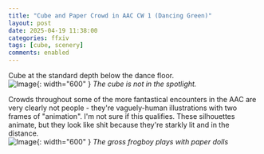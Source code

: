 ```yaml
---
title: "Cube and Paper Crowd in AAC CW 1 (Dancing Green)"
layout: post
date: 2025-04-19 11:38:00
categories: ffxiv
tags: [cube, scenery]
comments: enabled
---
```

Cube at the standard depth below the dance floor.  
![Image](/AAC_CW1_1.jpg){: width="600" }
_The cube is not in the spotlight._

Crowds throughout some of the more fantastical encounters in the AAC are very clearly not people - they're vaguely-human illustrations with two frames of "animation". I'm not sure if this qualifies. These silhouettes animate, but they look like shit because they're starkly lit and in the distance.    
![Image](/AAC_CW1_2.jpg){: width="600" }
_The gross frogboy plays with paper dolls_